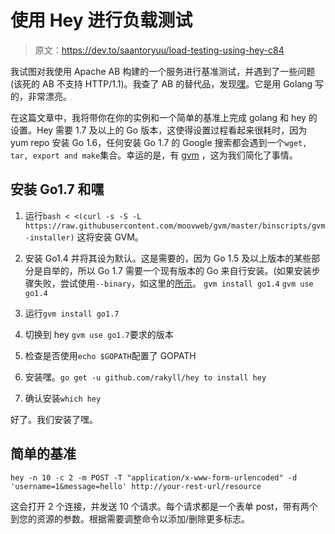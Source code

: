 # 使用 Hey 进行负载测试

> 原文：<https://dev.to/saantoryuu/load-testing-using-hey-c84>

我试图对我使用 Apache AB 构建的一个服务进行基准测试，并遇到了一些问题(该死的 AB 不支持 HTTP/1.1)。我查了 AB 的替代品，发现[嘿](https://github.com/rakyll/hey)。它是用 Golang 写的，非常漂亮。

在这篇文章中，我将带你在你的实例和一个简单的基准上完成 golang 和 hey 的设置。Hey 需要 1.7 及以上的 Go 版本，这使得设置过程看起来很耗时，因为 yum repo 安装 Go 1.6，任何安装 Go 1.7 的 Google 搜索都会遇到一个`wget, tar, export and make`集合。幸运的是，有 [gvm](https://github.com/moovweb/gvm) ，这为我们简化了事情。

## 安装 Go1.7 和嘿

1.  运行`bash < <(curl -s -S -L https://raw.githubusercontent.com/moovweb/gvm/master/binscripts/gvm-installer)`
    这将安装 GVM。

2.  安装 Go1.4 并将其设为默认。这是需要的，因为 Go 1.5 及以上版本的某些部分是自举的，所以 Go 1.7 需要一个现有版本的 Go 来自行安装。(如果安装步骤失败，尝试使用`--binary`，如这里的[所示](https://github.com/moovweb/gvm/issues/287)。
    `gvm install go1.4`
    `gvm use go1.4`

3.  运行`gvm install go1.7`

4.  切换到 hey `gvm use go1.7`要求的版本

5.  检查是否使用`echo $GOPATH`配置了 GOPATH

6.  安装嘿。`go get -u github.com/rakyll/hey to install hey`

7.  确认安装`which hey`

好了。我们安装了嘿。

## 简单的基准

`hey -n 10 -c 2 -m POST -T "application/x-www-form-urlencoded" -d 'username=1&message=hello' http://your-rest-url/resource`

这会打开 2 个连接，并发送 10 个请求。每个请求都是一个表单 post，带有两个到您的资源的参数。根据需要调整命令以添加/删除更多标志。
